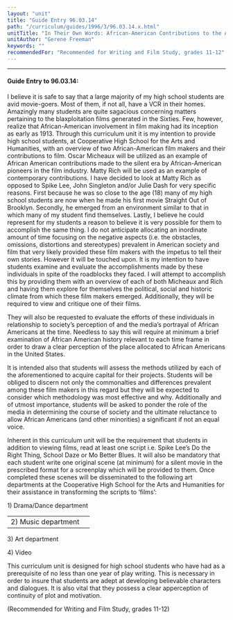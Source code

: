 ```yaml
---
layout: "unit"
title: "Guide Entry 96.03.14"
path: "/curriculum/guides/1996/3/96.03.14.x.html"
unitTitle: "In Their Own Words: African-American Contributions to the American Film Industry"
unitAuthor: "Gerene Freeman"
keywords: ""
recommendedFor: "Recommended for Writing and Film Study, grades 11-12"
---
```

<body>
<hr/>
<h4>
Guide Entry to 96.03.14:
</h4>
I believe it is safe to say that a large majority of my high school students are avid movie-goers. Most of them, if not all, have a VCR in their homes. Amazingly many students are quite sagacious concerning matters pertaining to the blaxploitation films generated in the Sixties. Few, however, realize that African-American involvement in film making had its inception as early as 1913. Through this curriculum unit it is my intention to provide high school students, at Cooperative High School for the Arts and Humanities, with an overview of two African-American film makers and their contributions to film. Oscar Micheaux will be utilized as an example of African American contributions made to the silent era by African-American pioneers in the film industry. Matty Rich will be used as an example of contemporary contributions. I have decided to look at Matty Rich as opposed to Spike Lee, John Singleton and/or Julie Dash for very specific reasons. First because he was so close to the age (18) many of my high school students are now when he made his first movie Straight Out of Brooklyn. Secondly, he emerged from an environment similar to that in which many of my student find themselves. Lastly, I believe he could represent for my students a reason to believe it is very possible for them to accomplish the same thing. I do not anticipate allocating an inordinate amount of time focusing on the negative aspects (i.e. the obstacles, omissions, distortions and stereotypes) prevalent in American society and film that very likely provided these film makers with the impetus to tell their own stories. However it will be touched upon. It is my intention to have students examine and evaluate the accomplishments made by these individuals in spite of the roadblocks they faced. I will attempt to accomplish this by providing them with an overview of each of both Micheaux and Rich and having them explore for themselves the political, social and historic climate from which these film makers emerged. Additionally, they will be required to view and critique one of their films.
<p>
They will also be requested to evaluate the efforts of these individuals in relationship to society’s perception of and the media’s portrayal of African Americans at the time. Needless to say this will require at minimum a brief examination of African American history relevant to each time frame in order to draw a clear perception of the place allocated to African Americans in the United States.
</p>
<p>
It is intended also that students will assess the methods utilized by each of the aforementioned to acquire capital for their projects. Students will be obliged to discern not only the commonalties and differences prevalent among these film makers in this regard but they will be expected to consider which methodology was most effective and why. Additionally and of utmost importance, students will be asked to ponder the role of the media in determining the course of society and the ultimate reluctance to allow African Americans (and other minorities) a significant if not an equal voice.
</p>
<p>
Inherent in this curriculum unit will be the requirement that students in addition to viewing films, read at least one script i.e. Spike Lee’s Do the Right Thing, School Daze or Mo Better Blues. It will also be mandatory that each student write one original scene (at minimum) for a silent movie in the prescribed format for a screenplay which will be provided to them. Once completed these scenes will be disseminated to the following art departments at the Cooperative High School for the Arts and Humanities for their assistance in transforming the scripts to ‘films’:
</p>
<p>
1) Drama/Dance department
</p>
<table border="0">
<tr>
<td>
2) Music department
</td>
<td>
</td>
</tr>
</table>
3) Art department
<p>
4) Video
</p>
<p>
This curriculum unit is designed for high school students who have had as a prerequisite of no less than one year of play writing. This is necessary in order to insure that students are adept at developing believable characters and dialogues. It is also vital that they possess a clear apperception of continuity of plot and motivation.
</p>
<p>
(Recommended for Writing and Film Study, grades 11-12)
</p>
</body>